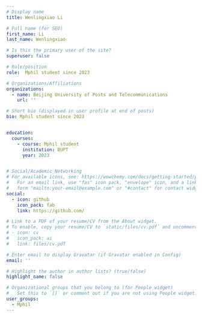 ```yaml
---
# Display name
title: Wenlingxiao Li

# Full name (for SEO)
first_name: Li
last_name: Wenlingxiao

# Is this the primary user of the site?
superuser: false

# Role/position
role:  Mphil student since 2023

# Organizations/Affiliations
organizations:
  - name: Beijing University of Posts and Telecommunications
    url: ''

# Short bio (displayed in user profile at end of posts)
bio: Mphil student since 2023


education:
  courses:
    - course: Mphil student
      institution: BUPT
      year: 2023


# Social/Academic Networking
# For available icons, see: https://wowchemy.com/docs/getting-started/page-builder/#icons
#   For an email link, use "fas" icon pack, "envelope" icon, and a link in the
#   form "mailto:your-email@example.com" or "#contact" for contact widget.
social:
  - icon: github
    icon_pack: fab
    link: https://github.com/

# Link to a PDF of your resume/CV from the About widget.
# To enable, copy your resume/CV to `static/files/cv.pdf` and uncomment the lines below.
# - icon: cv
#   icon_pack: ai
#   link: files/cv.pdf

# Enter email to display Gravatar (if Gravatar enabled in Config)
email: ''

# Highlight the author in author lists? (true/false)
highlight_name: false

# Organizational groups that you belong to (for People widget)
#   Set this to `[]` or comment out if you are not using People widget.
user_groups:
  - Mphil
---
```

